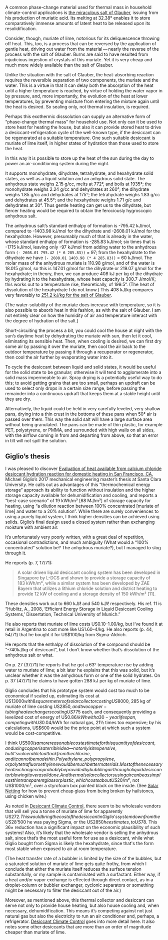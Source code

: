 A common phase-change material used for thermal mass in household
climate-control applications is [the miraculous salt of
Glauber](https://chem.libretexts.org/Bookshelves/Ancillary_Materials/Exemplars_and_Case_Studies/Exemplars/Environmental_and_Green_chemistry/Domestic_Energy_Storage_in_PCMs),
issuing from his production of muriatic acid.  Its melting at 32.38° enables
it to store comparatively immense amounts of latent heat to be
released upon its resolidification.

Consider, though, muriate of lime, notorious for its deliquescence
throwing off heat.  This, too, is a process that can be reversed by
the application of gentle heat, driving out water from the
material — nearly the reverse of the process with the salt of Glauber.
Burns are said to have resulted from injudicious ingestion of crystals
of this muriate.  Yet it is very cheap and much more widely available
than the salt of Glauber.

Unlike the situation with the salt of Glauber, the heat-absorbing
reaction requires the reversible separation of two components, the
muriate and the water.  This is a virtue in that it can delay both the
absorption of the heat until a higher temperature is reached, by
virtue of holding the water vapor in by pressure, and, more
importantly, the evolution of the heat at lower temperatures, by
preventing moisture from entering the mixture again until the heat is
desired.  So sealing only, not thermal insulation, is required.

Perhaps this exothermic disssolution can supply an alternative form of
“phase-change thermal mass” for household use.  Not only can it be
used to store heat for heating the house, but also it can provide
stored heat to drive a desiccant-refrigeration cycle of the well-known
type, if the desiccant can be regenerated at a suitable temperature.
One such suitable desiccant is muriate of lime itself, in higher
states of hydration than those used to store the heat.

In this way it is possible to store up the heat of the sun during the
day to power an air-conditioning system during the night.

It supports monohydrate, dihydrate, tetrahydrate, and hexahydrate
solid states, as well as a liquid solution and an anhydrous solid
state.  The anhydrous state weighs 2.15 g/cc, melts at 772°, and boils
at 1935°; the monohydrate weighs 2.24 g/cc and dehydrates at 260°; the
dihydrate weighs 1.85 g/cc and dehydrates at 175°; the tetrahydrate
weighs 1.83 g/cc and dehydrates at 45.5°; and the hexahydrate weighs
1.71 g/c and dehydrates at 30°.  Thus gentle heating can get us to the
dihydrate, but fiercer heating would be required to obtain the
ferociously hygroscopic anhydrous salt.

The anhydrous salt’s standard enthalpy of formation is -795.42 kJ/mol,
compared to -1403.98 kJ/mol for the dihydrate and -2608.01 kJ/mol for
the hexahydrate.  However, presumably much of that is already in the
water, whose standard enthalpy of formation is -285.83 kJ/mol; six
times that is -1715 kJ/mol, leaving only -97 kJ/mol from adding water
to the anhydrous form `(- 2608.01 795.42 (* 6 285.83))` = 97; from the
hexahydrate to the dihydrate we have `(- 2608.01 1403.98 (* 4 285.83))`
= 60 kJ/mol.  The molar mass of the anhydrous muriate is 110.98 g/mol,
and of the water is 18.015 g/mol, so this is 147.01 g/mol for the
dihydrate or 219.07 g/mol for the hexahydrate; in theory, then, we can
produce 408 kJ per kg of the dihydrate by hydrating it to the
hexahydrate, whose heat capacity is 300.7 J/mol/K; this works out to a
temperature rise, theoretically, of 199.5°.  (The heat of dissolution
of the hexahydrate I do not know.)  This 408 kJ/kg compares very
favorably to [251.2 kJ/kg for the salt of
Glauber](https://res.mdpi.com/d_attachment/energies/energies-10-00354/article_deploy/energies-10-00354.pdf).

(The water-solubility of the muriate does increase with temperature,
so it is also possible to absorb heat in this fashion, as with the
salt of Glauber.  I am not entirely clear on how the humidity of air
and temperature interact with the degree of hydration of the salt.)

Short-circuiting the process a bit, you could cool the house at night
with the sun’s daytime heat by dehydrating the muriate with sun, then
let it cool, eliminating its sensible heat.  Then, when cooling is
desired, we can first dry some air by passing it over the muriate,
then cool the air back to the outdoor temperature by passing it
through a recuperator or regenerator, then cool the air further by
evaporating water into it.

To cycle the desiccant between liquid and solid states, it would be
useful for the solid state to be granular; otherwise it will tend to
agglomerate into a solid mass impermeable to air.  Spray drying is a
potentially useful way to do this; to avoid getting grains that are
too small, perhaps an updraft can be used to select only drops in a
certain size range, before passing the remainder into a continuous
updraft that keeps them at a stable height until they are dry.

Alternatively, the liquid could be held in very carefully leveled,
very shallow pans, drying into a thin crust in the bottoms of these
pans when 50° air is passed over them.  This way the solid salt will
have a large surface area without being granulated.  The pans can be
made of thin plastic, for example PET, polystyrene, or PMMA, and
surrounded with high walls on all sides, with the airflow coming in
from and departing from above, so that an error in tilt will not spill
the solution.

Giglio’s thesis
---------------

I was pleased to discover [Evaluation of heat available from calcium
chloride desiccant hydration reaction for domestic heating in San
Francisco,
CA](https://scholarcommons.scu.edu/cgi/viewcontent.cgi?article=1013&context=mech_mstr),
Michael Giglio’s 2017 mechanical engineering master’s thesis at Santa
Clara University.  He calls out as advantages of this “thermochemical
energy storage” approach its ability to function without insulation
and the higher storage capacity available for dehumidification and
cooling, and reports a “best-case scenario” of 19 kWh/m³ [68 MJ/m³] of
storage capacity for heating, using “a dilution reaction between 100%
concentrated [muriate of lime] and water to a 20% solution”.  While
there are surely conveniences to using a purely liquid system, I think
higher densities can be achieved using solids.  Giglio’s final design
used a closed system rather than exchanging moisture with ambient air.

It’s unfortunately very poorly written, with a great deal of
repetition, occasional contradictions, and much ambiguity (What would
a “100% concentrated” solution be?  The anhydrous muriate?), but I
managed to slog through it.

He reports (p. 7, 17/71):

> A solar driven liquid desiccant cooling system has been developed in
> Singapore by L-DCS and shown to provide a storage capacity of
> 183 kWh/m³, while a similar system has been developed by ZAE Bayern
> that utilizes a lithium chloride solution and district heating to
> provide 12 kW of cooling and a storage density of 150 kWh/m³ [11].

These densities work out to 660 kJ/ℓ and 540 kJ/ℓ respectively.  His
ref. 11 is “Hublitz, A., 2008, ‘Efficient Energy Storage in Liquid
Desiccant Cooling Systems,’ Dissertation, Technical University of
Munich.”

He also reports that muriate of lime costs US$0.10–$1.00/kg, but I’ve
found it at retail in Argentina to cost more like US$1.60–$4/kg.  He
also reports (p. 44, 54/71) that he bought it for US$100/kg from
Sigma-Aldrich.

He reports that the enthalpy of dissolution of the compound should be
“-740kJ/kg of desiccant”, but I don’t know whether that’s dissolution
of the anhydrous salt or what.

On p. 27 (37/71) he reports that he got a 63° temperature rise by
adding water to muriate of lime; a bit later he explains that this was
solid, but it’s unclear whether it was the anhydrous form or one of
the solid hydrates.  On p. 37 (47/71) he claims to have gotten
288 kJ per kg of muriate of lime.

Giglio concludes that his prototype system would cost too much to be
economical if scaled up, estimating its cost at US$13000 with 8 square
meters of solar collector costing US$8000, 285 kg of muriate of lime
costing US$2850, and two copper-tubing heat exchangers costing US$775
each, and consequently providing a levelized cost of energy of
US$0.86/kWh with a 30-year lifespan, competing with US$0.04/kWh for
natural gas, 21½ times too expensive; by his calculations, US$600
would be the price point at which such a system would be
cost-competitive.

I think US$500 is a more reasonable cost estimate for this quantity of
desiccant, and using copper is a terrible idea — not only is it
expensive, but it’s vulnerable to attack from the chlorine, and it
cannot be made thin.  Polyethylene, polypropylene, or
polytetrafluoroethylene would be much better materials.  Most of the
necessary heat exchange can probably be provided by bubbling air
through a liquid desiccant or blowing it over a solid one.  And
thermal solar collectors using air can be as simple as thin
transparent glass or plastic, which costs about US$20/m², not
US$1000/m², over a styrofoam box painted black on the inside.  (See
[Solar Netting](solar-netting.md) for how to prevent cheap glass from
being broken by hailstones, using chicken wire.)

As noted in [Desiccant Climate Control](desiccant-climate-control.md),
there seem to be wholesale vendors that will sell you a tonne of
muriate of lime for apparently US$272.  This would bring the cost of
the desiccant in Giglio’s system down from the US$28’500 he was paying
Sigma, or the US$2850 he estimates, to US$78.  This 36× reduction has
a significant impact on the economic plausibility of such systems!
Also, it’s likely that the wholesale vendor is selling the anhydrous
salt, since that’s the most useful form for use as a desiccant, while
what Giglio bought from Sigma is likely the hexahydrate, since that's
the form most stable when exposed to air at room temperature.

(The heat transfer rate of a bubbler is limited by the size of the
bubbles, but a saturated solution of muriate of lime gets quite
frothy, from which I conclude that either the muriate itself reduces
the surface tension substantially, or my sample is contaminated with a
surfactant.  Either way, if a heat and/or vapor exchange is effected
through direct contact, as in a droplet-column or bubbler exchanger,
cyclonic separators or something might be necessary to filter the
desiccant out of the air.)

Moreover, as mentioned above, this thermal collector and desiccant can
serve not only to provide house heating, but also house cooling and,
when necessary, dehumidification.  This means it’s competing against
not just natural gas but also the electricity to run an air
conditioner and, perhaps, a refrigerator.  [Desiccant Climate
Control](desiccant-climate-control.md) goes into more detail here.  It
also notes some other desiccants that are more than an order of
magnitude cheaper than muriate of lime.